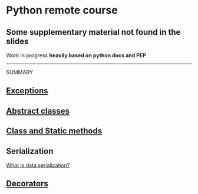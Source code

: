 # Python remote course
## Some supplementary material not found in the slides

Work in progress
**heavily based on python docs and PEP**

---
SUMMARY


## [Exceptions](ExceptionsSupplementary.md)
## [Abstract classes](AbstractClassesSupplementary.md) 
## [Class and Static methods](ClassAndStaticSupplement.md) 

## Serialization
[What is data serialization?](https://docs.python-guide.org/scenarios/serialization/)

## [Decorators](DecoratorSupplementary.md)



